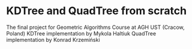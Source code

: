 # KDTree and QuadTree from scratch
 The final project for Geometric Algorithms Course at AGH UST (Cracow, Poland)
 KDTree implementation by Mykola Haltiuk
 QuadTree implementation by Konrad Krzemiński